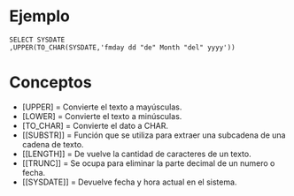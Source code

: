 # Ejemplo

```
SELECT SYSDATE
,UPPER(TO_CHAR(SYSDATE,'fmday dd "de" Month "del" yyyy'))
```

# Conceptos

- [UPPER] = Convierte el texto a mayúsculas.
- [LOWER] = Convierte el texto a minúsculas.
- [TO_CHAR] = Convierte el dato a CHAR.
- [[SUBSTR]] = Función que se utiliza para extraer una subcadena de una cadena de texto.
- [[LENGTH]] = De vuelve la cantidad de caracteres de un texto.
- [[TRUNC]] = Se ocupa para eliminar la parte decimal de un numero o fecha.
- [[SYSDATE]] = Devuelve fecha y hora actual en el sistema.
